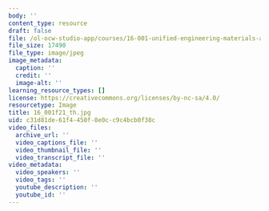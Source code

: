 ```yaml
---
body: ''
content_type: resource
draft: false
file: /ol-ocw-studio-app/courses/16-001-unified-engineering-materials-and-structures-fall-2021/16_001f21_th.jpg
file_size: 17490
file_type: image/jpeg
image_metadata:
  caption: ''
  credit: ''
  image-alt: ''
learning_resource_types: []
license: https://creativecommons.org/licenses/by-nc-sa/4.0/
resourcetype: Image
title: 16_001f21_th.jpg
uid: c31d81de-61f4-450f-8e0c-c9c4bcb0f38c
video_files:
  archive_url: ''
  video_captions_file: ''
  video_thumbnail_file: ''
  video_transcript_file: ''
video_metadata:
  video_speakers: ''
  video_tags: ''
  youtube_description: ''
  youtube_id: ''
---
```


